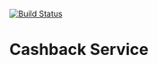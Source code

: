 [![Build Status](https://travis-ci.com/iaplotnikov/service-cashback.svg?branch=master)](https://travis-ci.com/iaplotnikov/service-cashback)
# Cashback Service